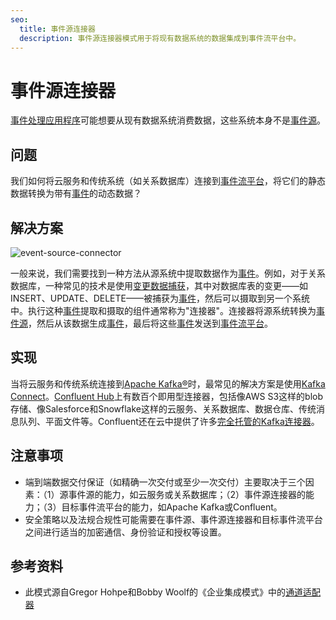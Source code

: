 ```yaml
---
seo:
  title: 事件源连接器
  description: 事件源连接器模式用于将现有数据系统的数据集成到事件流平台中。
---
```


# 事件源连接器

[事件处理应用程序](../event-processing/event-processing-application.md)可能想要从现有数据系统消费数据，这些系统本身不是[事件源](event-source.md)。

## 问题

我们如何将云服务和传统系统（如关系数据库）连接到[事件流平台](../event-stream/event-streaming-platform.md)，将它们的静态数据转换为带有[事件](../event/event.md)的动态数据？

## 解决方案
![event-source-connector](../img/event-source-connector.svg)

一般来说，我们需要找到一种方法从源系统中提取数据作为[事件](../event/event.md)。例如，对于关系数据库，一种常见的技术是使用[变更数据捕获](https://en.wikipedia.org/wiki/Change_data_capture)，其中对数据库表的变更——如INSERT、UPDATE、DELETE——被捕获为[事件](../event/event.md)，然后可以摄取到另一个系统中。执行这种[事件](../event/event.md)提取和摄取的组件通常称为"连接器"。连接器将源系统转换为[事件源](../event-source/event-source.md)，然后从该数据生成[事件](../event/event.md)，最后将这些[事件](../event/event.md)发送到[事件流平台](../event-stream/event-streaming-platform.md)。

## 实现

当将云服务和传统系统连接到[Apache Kafka®](https://kafka.apache.org/)时，最常见的解决方案是使用[Kafka Connect](https://docs.confluent.io/platform/current/connect/index.html)。[Confluent Hub](https://www.confluent.io/hub/)上有数百个即用型连接器，包括像AWS S3这样的blob存储、像Salesforce和Snowflake这样的云服务、关系数据库、数据仓库、传统消息队列、平面文件等。Confluent还在云中提供了许多[完全托管的Kafka连接器](https://docs.confluent.io/cloud/current/connectors/index.html)。

## 注意事项

* 端到端数据交付保证（如精确一次交付或至少一次交付）主要取决于三个因素：（1）源事件源的能力，如云服务或关系数据库；（2）事件源连接器的能力；（3）目标事件流平台的能力，如Apache Kafka或Confluent。
* 安全策略以及法规合规性可能需要在事件源、事件源连接器和目标事件流平台之间进行适当的加密通信、身份验证和授权等设置。

## 参考资料

* 此模式源自Gregor Hohpe和Bobby Woolf的《企业集成模式》中的[通道适配器](https://www.enterpriseintegrationpatterns.com/patterns/messaging/ChannelAdapter.html)

